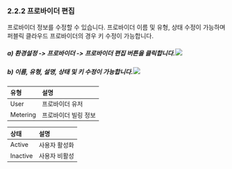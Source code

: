 ### 2.2.2 프로바이더 편집

프로바이더 정보를 수정할 수 있습니다. 프로바이더 이름 및 유형, 상태 수정이 가능하며 퍼블릭 클라우드 프로바이더의 경우 키 수정이 가능합니다.

##### a\)    환경설정 -&gt; 프로바이더 -&gt; 프로바이더 편집 버튼을 클릭합니다.![](/assets/프로편집수정.png)

##### b\) 이름, 유형, 설명, 상태 및 키 수정이 가능합니다.![](/assets/프로바이더편집2.png)

| 유형 | **설명** |
| :--- | :--- |
| User | 프로바이더 유저 |
| Metering | 프로바이더 빌링 정보  |

| 상태  | **설명** |
| :--- | :--- |
| Active | 사용자 활성화 |
| Inactive | 사용자 비활성 |



